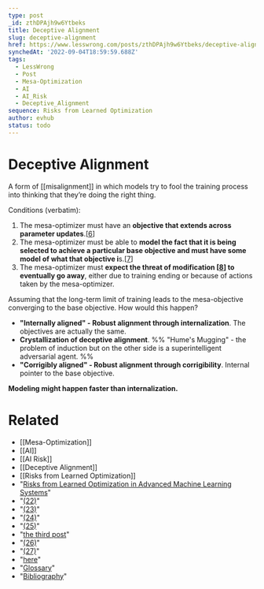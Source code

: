 ```yaml
---
type: post
_id: zthDPAjh9w6Ytbeks
title: Deceptive Alignment
slug: deceptive-alignment
href: https://www.lesswrong.com/posts/zthDPAjh9w6Ytbeks/deceptive-alignment
synchedAt: '2022-09-04T18:59:59.688Z'
tags:
  - LessWrong
  - Post
  - Mesa-Optimization
  - AI
  - AI_Risk
  - Deceptive_Alignment
sequence: Risks from Learned Optimization
author: evhub
status: todo
---
```


# Deceptive Alignment

A form of [[misalignment]] in which models try to fool the training process into thinking that they’re doing the right thing.

Conditions (verbatim):
1.  The mesa-optimizer must have an **objective that extends across parameter updates**.\[[6](https://www.alignmentforum.org/posts/zthDPAjh9w6Ytbeks/deceptive-alignment#fn-xsRHpadWKiBheq9EK-6)\]
2.  The mesa-optimizer must be able to **model the fact that it is being selected to achieve a particular base objective and must have some model of what that objective i**s.\[[7](https://www.alignmentforum.org/posts/zthDPAjh9w6Ytbeks/deceptive-alignment#fn-xsRHpadWKiBheq9EK-7)\]
3.  The mesa-optimizer must **expect the threat of modification \[[8](https://www.alignmentforum.org/posts/zthDPAjh9w6Ytbeks/deceptive-alignment#fn-xsRHpadWKiBheq9EK-8)\] to eventually go away**, either due to training ending or because of actions taken by the mesa-optimizer.

Assuming that the long-term limit of training leads to the mesa-objective converging to the base objective. How would this happen?
- **"Internally aligned" - Robust alignment through internalization**. The objectives are actually the same.
- **Crystallization of deceptive alignment**. %% "Hume's Mugging" - the problem of induction but on the other side is a superintelligent adversarial agent. %%
- **"Corrigibly aligned" - Robust alignment through corrigibility**. Internal pointer to the base objective.

**Modeling might happen faster than internalization.**



# Related

- [[Mesa-Optimization]]
- [[AI]]
- [[AI Risk]]
- [[Deceptive Alignment]]
- [[Risks from Learned Optimization]]
- "[Risks from Learned Optimization in Advanced Machine Learning Systems](https://arxiv.org/abs/1906.01820)"
- "[(22)](https://intelligence.org/learned-optimization#bibliography)"
- "[(23)](https://intelligence.org/learned-optimization#bibliography)"
- "[(24)](https://intelligence.org/learned-optimization#bibliography)"
- "[(25)](https://intelligence.org/learned-optimization#bibliography)"
- "[the third post](https://www.alignmentforum.org/posts/pL56xPoniLvtMDQ4J/the-inner-alignment-problem)"
- "[(26)](https://intelligence.org/learned-optimization#bibliography)"
- "[(27)](https://intelligence.org/learned-optimization#bibliography)"
- "[here](https://www.alignmentforum.org/posts/4XPa3xa44jAWiCkmy/risks-from-learned-optimization-conclusion-and-related-work)"
- "[Glossary](https://intelligence.org/learned-optimization/#glossary)"
- "[Bibliography](https://intelligence.org/learned-optimization/#bibliography)"
